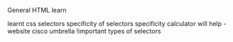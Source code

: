General HTML learn

learnt css selectors
specificity of selectors
specificity calculator will help - website cisco umbrella
!important
types of selectors